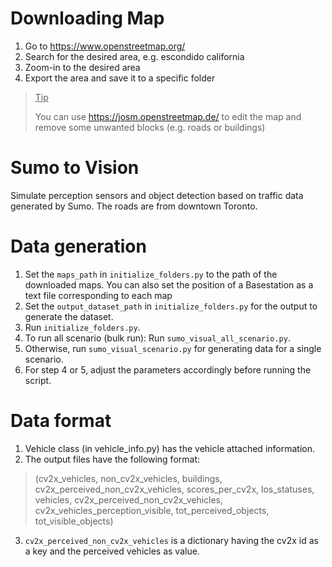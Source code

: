 # Downloading Map
1. Go to https://www.openstreetmap.org/
2. Search for the desired area, e.g. escondido california
3. Zoom-in to the desired area
4. Export the area and save it to a specific folder
> <u>Tip</u>
> 
> You can use https://josm.openstreetmap.de/ to edit the map and remove some unwanted blocks (e.g. roads or buildings)

# Sumo to Vision
Simulate perception sensors and object detection based on traffic data generated by Sumo. The roads are from downtown Toronto.

# Data generation
1. Set the `maps_path` in `initialize_folders.py` to the path of the downloaded maps. 
   You can also set the position of a Basestation as a text file corresponding to each map 
2. Set the `output_dataset_path` in `initialize_folders.py` for the output to generate the dataset. 
3. Run `initialize_folders.py`. 
4. To run all scenario (bulk run): Run `sumo_visual_all_scenario.py`. 
5. Otherwise, run `sumo_visual_scenario.py` for generating data for a single scenario.
6. For step 4 or 5, adjust the parameters accordingly before running the script. 

# Data format
1. Vehicle class (in vehicle_info.py) has the vehicle attached information.
2. The output files have the following format:
> (cv2x_vehicles, non_cv2x_vehicles, buildings, cv2x_perceived_non_cv2x_vehicles, scores_per_cv2x, los_statuses, vehicles,  cv2x_perceived_non_cv2x_vehicles, cv2x_vehicles_perception_visible, tot_perceived_objects, tot_visible_objects)
3. `cv2x_perceived_non_cv2x_vehicles` is a dictionary having the cv2x id as a key and the perceived vehicles as value. 

